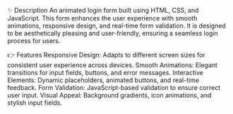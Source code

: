 ✨ Description
An animated login form built using HTML, CSS, and JavaScript. This form enhances the user experience with smooth animations, responsive design, and real-time form validation. It is designed to be aesthetically pleasing and user-friendly, ensuring a seamless login process for users.

👉 Features
Responsive Design: Adapts to different screen sizes for consistent user experience across devices.
Smooth Animations: Elegant transitions for input fields, buttons, and error messages.
Interactive Elements: Dynamic placeholders, animated buttons, and real-time feedback.
Form Validation: JavaScript-based validation to ensure correct user input.
Visual Appeal: Background gradients, icon animations, and stylish input fields.
